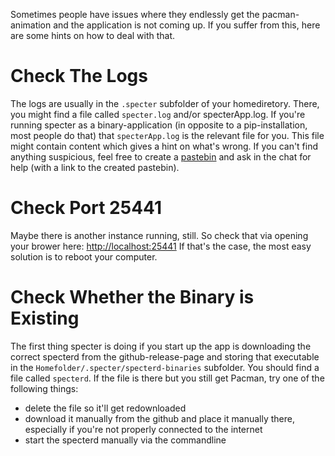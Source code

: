 Sometimes people have issues where they endlessly get the pacman-animation and the application is not coming up. If you suffer from this, here are some hints on how to deal with that.

# Check The Logs
The logs are usually in the `.specter` subfolder of your homediretory. There, you might find a file called `specter.log` and/or specterApp.log. If you're running specter as a binary-application (in opposite to a pip-installation, most people do that) that `specterApp.log` is the relevant file for you. This file might contain content which gives a hint on what's wrong. If you can't find anything suspicious, feel free to create a [pastebin](https://pastebin.com/) and ask in the chat for help (with a link to the created pastebin).

# Check Port 25441
Maybe there is another instance running, still. So check that via opening your brower here: [http://localhost:25441](http://localhost:25441)
If that's the case, the most easy solution is to reboot your computer.

# Check Whether the Binary is Existing
The first thing specter is doing if you start up the app is downloading the correct specterd from the github-release-page and storing that executable in the `Homefolder/.specter/specterd-binaries` subfolder. You should find a file called `specterd`.
If the file is there but you still get Pacman, try one of the following things:
* delete the file so it'll get redownloaded
* download it manually from the github and place it manually there, especially if you're not properly connected to the internet
* start the specterd manually via the commandline
